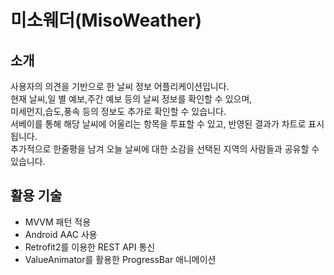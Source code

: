 # 미소웨더(MisoWeather)
## 소개
사용자의 의견을 기반으로 한 날씨 정보 어플리케이션입니다.  
현재 날씨,일 별 예보,주간 예보 등의 날씨 정보를 확인할 수 있으며,  
미세먼지,습도,풍속 등의 정보도 추가로 확인할 수 있습니다.  
서베이를 통해 해당 날씨에 어울리는 항목을 투표할 수 있고, 반영된 결과가 차트로 표시됩니다.  
추가적으로 한줄평을 남겨 오늘 날씨에 대한 소감을 선택된 지역의 사람들과 공유할 수 있습니다.    

## 활용 기술  
- MVVM 패턴 적용
- Android AAC 사용
- Retrofit2를 이용한 REST API 통신
- ValueAnimator를 활용한 ProgressBar 애니메이션

